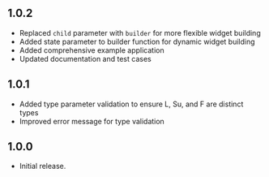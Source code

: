 ## 1.0.2
* Replaced `child` parameter with `builder` for more flexible widget building
* Added state parameter to builder function for dynamic widget building
* Added comprehensive example application
* Updated documentation and test cases

## 1.0.1
* Added type parameter validation to ensure L, Su, and F are distinct types
* Improved error message for type validation

## 1.0.0
* Initial release.
